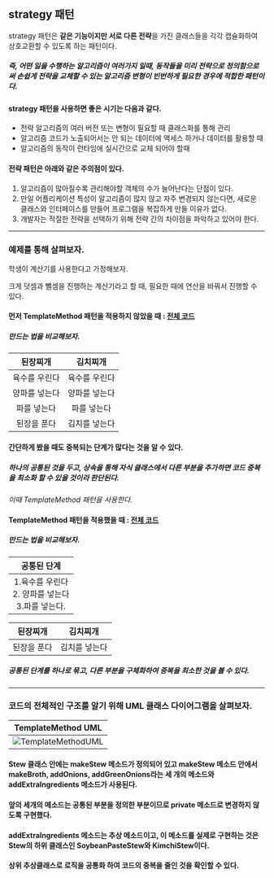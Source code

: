 ## strategy 패턴

strategy 패턴은 **같은 기능이지만 서로 다른 전략**을 가진 클래스들을 각각 캡슐화하여 상호교환할 수 있도록 하는 패턴이다.


##### 즉, 어떤 일을 수행하는 알고리즘이 여러가지 일때, 동작들을 미리 전략으로 정의함으로써 손쉽게 전략을 교체할 수 있는 **알고리즘 변형이 빈번하게 필요한 경우**에 적합한 패턴이다.


#### strategy 패턴을 사용하면 좋은 시기는 다음과 같다.
- 전략 알고리즘의 여러 버전 또는 변형이 필요할 때 클래스화를 통해 관리
- 알고리즘 코드가 노출되어서는 안 되는 데이터에 액세스 하거나 데이터를 활용할 때
- 알고리즘의 동작이 런타임에 실시간으로 교체 되어야 할때


#### 전략 패턴은 아래와 같은 주의점이 있다.
1. 알고리즘이 많아질수록 관리해야할 객체의 수가 늘어난다는 단점이 있다.
2. 만일 어플리케이션 특성이 알고리즘이 많지 않고 자주 변경되지 않는다면, 새로운 클래스와 인터페이스를 만들어 프로그램을 복잡하게 만들 이유가 없다.
3. 개발자는 적절한 전략을 선택하기 위해 전략 간의 차이점을 파악하고 있어야 한다.


---


### 예제를 통해 살펴보자.

학생이 계산기를 사용한다고 가정해보자.

크게 덧셈과 뺄셈을 진행하는 계산기라고 할 때, 필요한 때에 연산을 바꿔서 진행할 수 있다.


#### 먼저 TemplateMethod 패턴을 적용하지 않았을 때 : [전체 코드](https://github.com/JZU0/Java-design-patterns/tree/main/Lee-Juhyun/beforeTemplateMethod) 
##### 만드는 법을 비교해보자.
|된장찌개|김치찌개|
|:---:|:---:|
|육수를 우린다|육수를 우린다|
|양파를 넣는다|양파를 넣는다|
|파를 넣는다|파를 넣는다|
|된장을 푼다|김치를 넣는다|

#### 간단하게 봤을 때도 중복되는 단계가 많다는 것을 알 수 있다.

##### 하나의 공통된 것을 두고, 상속을 통해 자식 클래스에서 다른 부분을 추가하면 코드 중복을 최소화 할 수 있을 것이라 판단된다.

*이때 TemplateMethod 패턴을 사용한다.*

#### TemplateMethod 패턴을 적용했을 때 : [전체 코드](https://github.com/JZU0/Java-design-patterns/tree/main/Lee-Juhyun/afterTemplateMethod) 
##### 만드는 법을 비교해보자.
|                   공통된 단계                    |
|:-------------------------------------------:|
| 1.육수를 우린다<br/>2. 양파를 넣는다<br/>3.파를 넣는다.<br/> | 

|                    된장찌개                     |김치찌개|
|                    :---:                    |:---:|
|                   된장을 푼다                    |김치를 넣는다|


##### 공통된 단계를 하나로 묶고, 다른 부분을 구체화하여 중복을 최소한 것을 볼 수 있다.


---

### 코드의 전체적인 구조를 알기 위해 UML 클래스 다이어그램을 살펴보자.

|<b>TemplateMethod UML</b> |
| :--: |
| ![TemplateMethodUML](https://github.com/JZU0/Java-design-patterns/assets/97423172/869457ca-b6a6-4501-8956-9b111b36115b)|

#### Stew 클래스 안에는 makeStew 메소드가 정의되어 있고 makeStew 메소드 안에서 makeBroth, addOnions, addGreenOnions라는 세 개의 메소드와 addExtraIngredients 메소드가 사용된다.
#### 앞의 세개의 메소드는 공통된 부분을 정의한 부분이므로 private 메소드로 변경하지 않도록 구현했다. 
#### addExtraIngredients 메소드는 추상 메소드이고, 이 메소드를 실제로 구현하는 것은 Stew의 하위 클래스인 SoybeanPasteStew와 KimchiStew이다. 
#### 상위 추상클래스로 로직을 공통화 하여 코드의 중복을 줄인 것을 확인할 수 있다.







 

